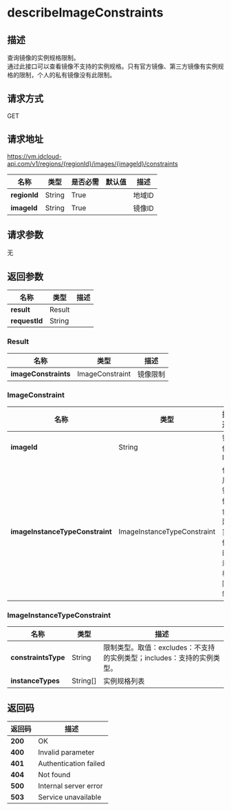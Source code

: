 # describeImageConstraints


## 描述
查询镜像的实例规格限制。<br>
通过此接口可以查看镜像不支持的实例规格。只有官方镜像、第三方镜像有实例规格的限制，个人的私有镜像没有此限制。


## 请求方式
GET

## 请求地址
https://vm.jdcloud-api.com/v1/regions/{regionId}/images/{imageId}/constraints

|名称|类型|是否必需|默认值|描述|
|---|---|---|---|---|
|**regionId**|String|True| |地域ID|
|**imageId**|String|True| |镜像ID|

## 请求参数
无


## 返回参数
|名称|类型|描述|
|---|---|---|
|**result**|Result| |
|**requestId**|String| |

### Result
|名称|类型|描述|
|---|---|---|
|**imageConstraints**|ImageConstraint|镜像限制|
### ImageConstraint
|名称|类型|描述|
|---|---|---|
|**imageId**|String|镜像ID|
|**imageInstanceTypeConstraint**|ImageInstanceTypeConstraint|使用镜像创建实例的规格限制|
### ImageInstanceTypeConstraint
|名称|类型|描述|
|---|---|---|
|**constraintsType**|String|限制类型。取值：excludes：不支持的实例类型；includes：支持的实例类型。|
|**instanceTypes**|String[]|实例规格列表|

## 返回码
|返回码|描述|
|---|---|
|**200**|OK|
|**400**|Invalid parameter|
|**401**|Authentication failed|
|**404**|Not found|
|**500**|Internal server error|
|**503**|Service unavailable|
